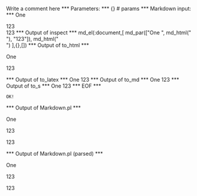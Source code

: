 Write a comment here
*** Parameters: ***
{} # params 
*** Markdown input: ***
One
<div></div>123

<div></div>123
*** Output of inspect ***
md_el(:document,[
	md_par(["One ", md_html("<div></div>"), "123"]),
	md_html("<div></div>")
],{},[])
*** Output of to_html ***
<p>One <div />123</p>
<div />
*** Output of to_latex ***
One 123
*** Output of to_md ***
One 123
*** Output of to_s ***
One 123
*** EOF ***



	OK!



*** Output of Markdown.pl ***
<p>One
<div></div>123</p>

<p><div></div>123</p>

*** Output of Markdown.pl (parsed) ***
<div
    ><p>One
<div
      />123</p
    ><p
      ><div
      />123</p
  ></div
>